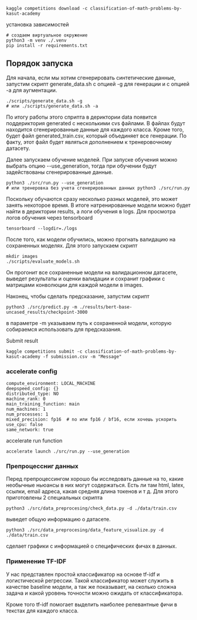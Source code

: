 ```
kaggle competitions download -c classification-of-math-problems-by-kasut-academy
```

установка зависимостей
```
# создаем виртуальное окружение
python3 -m venv ./.venv
pip install -r requirements.txt
```

## Порядок запуска

Для начала, если мы хотим сгенерировать синтетические данные, запустим скрипт generate_data.sh с опцией -g для генерации и с опцией -a для 
аугментации.
```
./scripts/generate_data.sh -g
# или ./scripts/generate_data.sh -a
```

По итогу работы этого сприпта в дериктории data появится поддериктория generated с несколькими cvs файлами. В файлах будут находится 
сгенерированные данные для каждого класса. Кроме того, будет файл generated_train.csv, который объединяет все генерации. По факту, этот файл
будет являться дополнением к тренеровочному датасету.

Далее запускаем обучение моделей. При запуске обучения можно выбрать опцию --use_generation, тогда при обучении будут задействованы сгенерированные
данные.
```
python3 ./src/run.py --use_generation
# или тренеровка без учета сгенерированных данных python3 ./src/run.py
```

Поскольку обучаются сразу несколько разных моделей, это может занять некоторое время. В итоге натренированные модели можно будет найти в 
дериктории results, а логи обучения в logs. Для просмотра логов обучения через tensorboard
```
tensorboard --logdir=./logs
```

После того, как модели обучились, можно прогнать валидацию на сохраненных моделях. Для этого запускаем скрипт
```
mkdir images
./scripts/evaluate_models.sh
```

Он прогонит все сохраненные модели на валидационном датасете, выведет результаты и оценки валидации и сохранит графики с матрицами конволюции для
каждой модели в images.

Наконец, чтобы сделать предсказание, запустим скрипт
```
python3 ./src/predict.py -m ./results/bert-base-uncased_results/checkpoint-3000
```
в параметре -m указываем путь к сохраненной модели, которую собираемся использовать для предсказания.

Submit result
```
kaggle competitions submit -c classification-of-math-problems-by-kasut-academy -f submission.csv -m "Message"
```

### accelerate config
```
compute_environment: LOCAL_MACHINE
deepspeed_config: {}
distributed_type: NO
machine_rank: 0
main_training_function: main
num_machines: 1
num_processes: 1
mixed_precision: fp16  # no или fp16 / bf16, если хочешь ускорить
use_cpu: false
same_network: true
```

accelerate run function
```
accelerate launch ./src/run.py --use_generation
```

### Препроцессниг данных

Перед препроцессингом хорошо бы исследовать данные на то, какие необычные ньюансы в них могут содержаться. Есть ли там html, 
latex, ссылки, email адреса, какая средняя длина токенов и т д. Для этого приготовлены 2 специальных скрипта
```
python3 ./src/data_preprocesing/check_data.py -d ./data/train.csv
```
выведет общую информацию о датасете.
```
python3 ./src/data_preprocesing/data_feature_visualize.py -d ./data/train.csv
```
сделает графики с информацией о специфических фичах в данных.

### Применение TF-IDF

У нас представлен простой классификатор на основе tf-idf и логистической регрессии. Такой классификатор может служить в качестве baseline 
модели, а так же показывает, на сколько сложна задача и какой уровень точности можно ожидать от классификатора.

Кроме того tf-idf помогает выделить наиболее релевантные фичи в текстах для каждого класса.